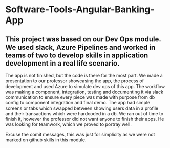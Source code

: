 # Software-Tools-Angular-Banking-App

## This project was based on our Dev Ops module. We used slack, Azure Pipelines and worked in teams of two to develop skills in application development in a real life scenario.

The app is not finished, but the code is there for the most part. We made a presentation to our professor showcasing the app, the process of development and used Azure to simulate dev ops of this app. The workflow was making a component, integration, testing and documenting it via slack communication to ensure every piece was made with purpose from db config to component integration and final demo. The app had simple screens or tabs which swapped between showing users data in a profile and their transactions which were hardcoded in a db. We ran out of time to finish it, however the professor did not want anyone to finish their apps. He was looking for teamwork, which we proved to portray well.

Excuse the comit messages, this was just for simplicity as we were not marked on github skills in this module.
